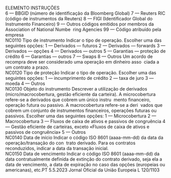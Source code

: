  
ELEMENTO  INSTRUÇÕES  
6 — BBGID (número de identificação da Bloomberg Global) 
7 — Reuters RIC (código de instrumentos da Reuters) 
8 — FIGI (Identificador Global do Instrumento Financeiro) 
9 — Outros códigos emitidos por membros da Association of National Numbe ­
ring Agencies 
99 — Código atribuído pela empresa  
NC0110  Tipo de instrumento  Indicar o tipo de operação. Escolher uma das seguintes opções: 
1 — Derivados — futuros 
2 — Derivados — forwards 
3 — Derivados — opções 
4 — Derivados — outros 
5 — Garantias — proteção de crédito 
6 — Garantias — outros 
7 — Swaps 
8 — Outros 
Um acordo de recompra deve ser considerado uma operação em dinheiro asso ­
ciada a um contrato a prazo.  
NC0120  Tipo de proteção  Indicar o tipo de operação. Escolher uma das seguintes opções: 
1 — incumprimento de crédito 
2 — taxa de juro 
3 — moeda 
4 — Outros  
NC0130  Objeto do instrumento  Descrever a utilização de derivados (micro/macrocobertura, gestão eficiente da 
carteira). A microcobertura refere-se a derivados que cobrem um único instru ­
mento financeiro, operação futura ou passivo. A macrocobertura refere-se a deri ­
vados que cobrem um conjunto de instrumentos financeiros, operações futuras ou 
passivos. Escolher uma das seguintes opções: 
1 — Microcobertura 
2 — Macrocobertura 
3 — Fluxos de caixa de ativos e passivos de congruência 
4 — Gestão eficiente de carteiras, exceto «Fluxos de caixa de ativos e passivos de 
congruência» 
5 — Outros  
NC0140  Data de início  Indicar o código ISO 8601 (aaaa-mm-dd) da data da operação/transação do con ­
trato derivado. Para os contratos reconduzidos, indicar a data da transação inicial.  
NC0150  Data de vencimento  Indicar o código ISO 8601 (aaaa-mm-dd) da data contratualmente definida de 
extinção do contrato derivado, seja ela a data de vencimento, a data de expiração 
no caso das opções (europeias ou americanas), etc.PT  5.5.2023 Jornal Oficial da União Europeia L 120/1103